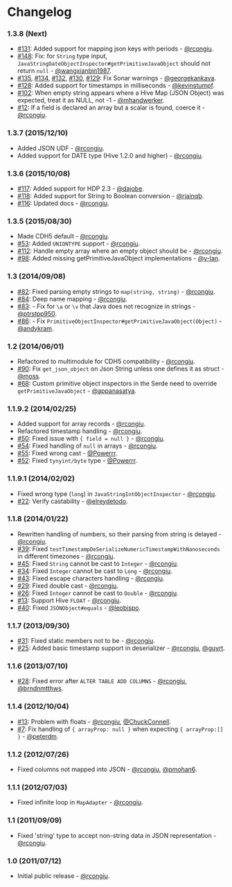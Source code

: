 # Changelog

### 1.3.8 (Next)

* [#131](https://github.com/rcongiu/Hive-JSON-Serde/issues/131): Added support for mapping json keys with periods - [@rcongiu](https://github.com/rcongiu).
* [#148](https://github.com/rcongiu/Hive-JSON-Serde/pull/148): Fix: for `String` type input, `JavaStringDateObjectInspector#getPrimitiveJavaObject` should not return `null` - [@wangxianbin1987](https://github.com/wangxianbin1987).
* [#135](https://github.com/rcongiu/Hive-JSON-Serde/pull/135), [#134](https://github.com/rcongiu/Hive-JSON-Serde/pull/134), [#132](https://github.com/rcongiu/Hive-JSON-Serde/pull/132), [#130](https://github.com/rcongiu/Hive-JSON-Serde/pull/130), [#129](https://github.com/rcongiu/Hive-JSON-Serde/pull/129): Fix Sonar warnings - [@georgekankava](https://github.com/georgekankava).
* [#128](https://github.com/rcongiu/Hive-JSON-Serde/pull/128): Added support for timestamps in milliseconds - [@kevinstumpf](https://github.com/kevinstumpf).
* [#102](https://github.com/rcongiu/Hive-JSON-Serde/pull/102): When empty string appears where a Hive Map (JSON Object) was expected, treat it as NULL, not -1 - [@mhandwerker](https://github.com/mhandwerker).
* [#12](https://github.com/rcongiu/Hive-JSON-Serde/issues/12): If a field is declared an array but a scalar is found, coerce it - [@rcongiu](https://github.com/rcongiu).

### 1.3.7 (2015/12/10)

* Added JSON UDF - [@rcongiu](https://github.com/rcongiu).
* Added support for DATE type (Hive 1.2.0 and higher) - [@rcongiu](https://github.com/rcongiu).

### 1.3.6 (2015/10/08)

* [#117](https://github.com/rcongiu/Hive-JSON-Serde/pull/117): Added support for HDP 2.3 - [@dajobe](https://github.com/dajobe).
* [#118](https://github.com/rcongiu/Hive-JSON-Serde/pull/118): Added support for String to Boolean conversion - [@rjainqb](https://github.com/rjainqb).
* [#116](https://github.com/rcongiu/Hive-JSON-Serde/issues/116): Updated docs - [@rcongiu](https://github.com/rcongiu).

### 1.3.5 (2015/08/30)

* Made CDH5 default - [@rcongiu](https://github.com/rcongiu).
* [#53](https://github.com/rcongiu/Hive-JSON-Serde/issues/53): Added `UNIONTYPE` support - [@rcongiu](https://github.com/rcongiu).
* [#112](https://github.com/rcongiu/Hive-JSON-Serde/issues/112): Handle empty array where an empty object should be - [@rcongiu](https://github.com/rcongiu).
* [#98](https://github.com/rcongiu/Hive-JSON-Serde/pull/98): Added missing getPrimitiveJavaObject implementations - [@y-lan](https://github.com/y-lan).

### 1.3 (2014/09/08)

* [#82](https://github.com/rcongiu/Hive-JSON-Serde/issues/82): Fixed parsing empty strings to `map(string, string)` - [@rcongiu](https://github.com/rcongiu).
* [#84](https://github.com/rcongiu/Hive-JSON-Serde/issues/84): Deep name mapping - [@rcongiu](https://github.com/rcongiu).
* [#83](https://github.com/rcongiu/Hive-JSON-Serde/pull/83): - Fix for `\a` or `\v` that Java does not recognize in strings - [@ptrstpp950](https://github.com/ptrstpp950).
* [#86](https://github.com/rcongiu/Hive-JSON-Serde/pull/86): - Fix `PrimitiveObjectInspector#getPrimitiveJavaObject(Object)` - [@andykram](https://github.com/andykram).

### 1.2 (2014/06/01)

* Refactored to multimodule for CDH5 compatibility - [@rcongiu](https://github.com/rcongiu).
* [#90](https://github.com/rcongiu/Hive-JSON-Serde/pull/90): Fix `get_json_object` on Json String unless one defines it as struct - [@moss](https://github.com/wmoss).
* [#68](https://github.com/rcongiu/Hive-JSON-Serde/pull/68): Custom primitive object inspectors in the Serde need to override `getPrimitiveJavaObject` - [@appanasatya](https://github.com/appanasatya).

### 1.1.9.2 (2014/02/25)

* Added support for array records - [@rcongiu](https://github.com/rcongiu).
* Refactored timestamp handling - [@rcongiu](https://github.com/rcongiu).
* [#50](https://github.com/rcongiu/Hive-JSON-Serde/issues/50): Fixed issue with `{ field = null }` - [@rcongiu](https://github.com/rcongiu).
* [#54](https://github.com/rcongiu/Hive-JSON-Serde/issues/54): Fixed handling of `null` in arrays - [@rcongiu](https://github.com/rcongiu).
* [#55](https://github.com/rcongiu/Hive-JSON-Serde/pull/55): Fixed wrong cast - [@Powerrr](https://github.com/Powerrr).
* [#52](https://github.com/rcongiu/Hive-JSON-Serde/pull/52): Fixed `tynyint/byte` type - [@Powerrr](https://github.com/Powerrr).

### 1.1.9.1 (2014/02/02)

* Fixed wrong type (`long`) in `JavaStringIntObjectInspector` - [@rcongiu](https://github.com/rcongiu).
* [#22](https://github.com/rcongiu/Hive-JSON-Serde/pull/22): Verify castability - [@elreydetodo](https://github.com/elreydetodo).

### 1.1.8 (2014/01/22)

* Rewritten handling of numbers, so their parsing from string is delayed - [@rcongiu](https://github.com/rcongiu).
* [#39](https://github.com/rcongiu/Hive-JSON-Serde/issues/39): Fixed `testTimestampDeSerializeNumericTimestampWithNanoseconds` in different timezones - [@rcongiu](https://github.com/rcongiu).
* [#45](https://github.com/rcongiu/Hive-JSON-Serde/issues/45): Fixed `String` cannot be cast to `Integer` - [@rcongiu](https://github.com/rcongiu).
* [#34](https://github.com/rcongiu/Hive-JSON-Serde/issues/34): Fixed `Integer` cannot be cast to `Long` - [@rcongiu](https://github.com/rcongiu).
* [#43](https://github.com/rcongiu/Hive-JSON-Serde/issues/43): Fixed escape characters handling - [@rcongiu](https://github.com/rcongiu).
* [#29](https://github.com/rcongiu/Hive-JSON-Serde/issues/29): Fixed double cast - [@rcongiu](https://github.com/rcongiu).
* [#26](https://github.com/rcongiu/Hive-JSON-Serde/issues/26): Fixed `Integer` cannot be cast to `Double` - [@rcongiu](https://github.com/rcongiu).
* [#13](https://github.com/rcongiu/Hive-JSON-Serde/issues/13): Support Hive `FLOAT` - [@rcongiu](https://github.com/rcongiu).
* [#40](https://github.com/rcongiu/Hive-JSON-Serde/pull/40): Fixed `JSONObject#equals` - [@leobispo](https://github.com/leobispo).

### 1.1.7 (2013/09/30)

* [#31](https://github.com/rcongiu/Hive-JSON-Serde/issues/31): Fixed static members not to be - [@rcongiu](https://github.com/rcongiu).
* [#25](https://github.com/rcongiu/Hive-JSON-Serde/issues/25): Added basic timestamp support in deserializer - [@rcongiu](https://github.com/rcongiu), [@guyrt](https://github.com/guyrt).

### 1.1.6 (2013/07/10)

* [#28](https://github.com/rcongiu/Hive-JSON-Serde/issues/28): Fixed error after `ALTER TABLE ADD COLUMNS` - [@rcongiu](https://github.com/rcongiu), [@brndnmtthws](https://github.com/brndnmtthws).

### 1.1.4 (2012/10/04)

* [#13](https://github.com/rcongiu/Hive-JSON-Serde/issues/13): Problem with floats - [@rcongiu](https://github.com/rcongiu), [@ChuckConnell](https://github.com/ChuckConnell).
* [#7](https://github.com/rcongiu/Hive-JSON-Serde/pull/7): Fix handling of `{ arrayProp: null }` when expecting `{ arrayProp:[] }` - [@peterdm](https://github.com/peterdm).

### 1.1.2 (2012/07/26)

* Fixed columns not mapped into JSON - [@rcongiu](https://github.com/rcongiu), [@pmohan6](https://github.com/pmohan6).

### 1.1.1 (2012/07/03)

* Fixed infinite loop in `MapAdapter` - [@rcongiu](https://github.com/rcongiu).

### 1.1 (2011/09/09)

* Fixed 'string' type to accept non-string data in JSON representation - [@rcongiu](https://github.com/rcongiu).

### 1.0 (2011/07/12)

* Initial public release - [@rcongiu](https://github.com/rcongiu).

